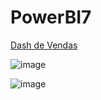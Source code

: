 # PowerBI7

[Dash de Vendas](https://app.powerbi.com/view?r=eyJrIjoiNjVhODQwYjctYWE3NS00YTU2LWE2NTAtZTA2NjQ3MGEyMGE1IiwidCI6IjBlZTRmOWM4LTljMjctNDE1OS1hNTY2LTY5ZjA3ZmZkMDgyOCJ9)

![image](https://github.com/dsCarneiro/PowerBI7/assets/148643524/3b79f072-7599-4f09-b282-d1b6592bf9d0)

![image](https://github.com/dsCarneiro/PowerBI7/assets/148643524/6e20eb38-68f6-4b25-905e-664b9c99791d)

